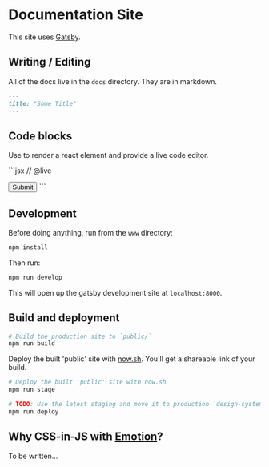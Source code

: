 # Documentation Site

This site uses [Gatsby](https://www.gatsbyjs.org/).

## Writing / Editing

All of the docs live in the `docs` directory. They are in markdown.

```md
---
title: "Some Title"
---
```

## Code blocks

Use to render a react element and provide a live code editor.

\`\`\`jsx
// @live

<Button>Submit</Button>
\`\`\`

## Development

Before doing anything, run from the `www` directory:

```sh
npm install
```

Then run:

```sh
npm run develop
```

This will open up the gatsby development site at `localhost:8000`.

## Build and deployment

```sh
# Build the production site to `public/`
npm run build
```

Deploy the built 'public' site with [now.sh](https://zeit.co/now). You'll get a shareable link of your build.

```sh
# Deploy the built 'public' site with now.sh
npm run stage
```

```sh
# TODO: Use the latest staging and move it to production `design-system.lib.umich.edu`
npm run deploy
```

## Why CSS-in-JS with [Emotion](https://emotion.sh/)?

To be written...
